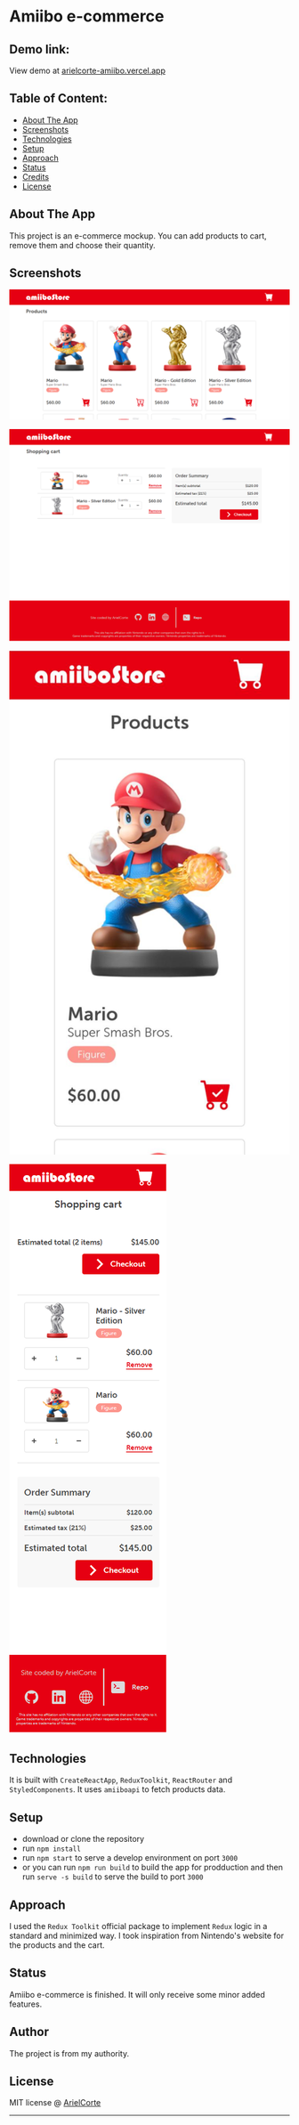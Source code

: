 # Amiibo e-commerce

## Demo link:

View demo at [arielcorte-amiibo.vercel.app](https://arielcorte-amiibo.vercel.app)

## Table of Content:

- [About The App](#about-the-app)
- [Screenshots](#screenshots)
- [Technologies](#technologies)
- [Setup](#setup)
- [Approach](#approach)
- [Status](#status)
- [Credits](#credits)
- [License](#license)

## About The App

This project is an e-commerce mockup. You can add products to cart, remove them and choose their quantity.

## Screenshots

![Products/Home page](./screenshots/Products-Home-page.png)

![Shopping cart page](./screenshots/Shopping-cart-page.png)

![Mobile products page](./screenshots/Mobile-products-page.png)

![Mobile shoppping cart page](./screenshots/Mobile-shopping-cart.png)

## Technologies

It is built with `CreateReactApp`, `ReduxToolkit`, `ReactRouter` and `StyledComponents`. It uses `amiiboapi` to fetch products data.

## Setup

- download or clone the repository
- run `npm install`
- run `npm start` to serve a develop environment on port `3000`
- or you can run `npm run build` to build the app for prodduction and then run `serve -s build` to serve the build to port `3000`

## Approach

I used the `Redux Toolkit` official package to implement `Redux` logic in a standard and minimized way. I took inspiration from Nintendo's website for the products and the cart.

## Status

Amiibo e-commerce is finished. It will only receive some minor added features.

## Author

The project is from my authority.

## License

MIT license @ [ArielCorte](arielcorte.vercel.app)

---
